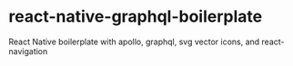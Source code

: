 # react-native-graphql-boilerplate
React Native boilerplate with apollo, graphql, svg vector icons, and react-navigation
